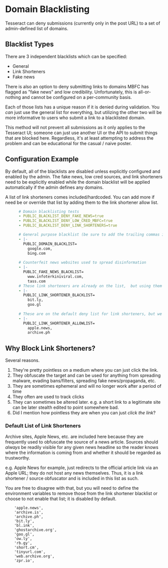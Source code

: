 # Domain Blacklisting
Tesseract can deny submissions (currently only in the post URL) to a set of admin-defined list of domains.  

## Blacklist Types
There are 3 independent blacklists which can be specified:

- General
- Link Shorteners
- Fake news

There is also an option to deny submitting links to domains MBFC has flagged as "fake news" and low credibility.  Unfortunately, this is all-or-nothing and cannot be configured on a per-community basis.

Each of those lists has a unique reason if it is denied during validation.  You _can_ just use the general list for everything, but utilizing the other two will be more informative to users who submit a link to a blacklisted domain.

This method will not prevent all submissions as it only applies to the Tesseract UI; someone can just use another UI or the API to submit things that are blocked here. Regardless, it's at least attempting to address the problem and can be educational for the casual / naive poster.




## Configuration Example
By default, all of the blacklists are disabled unless explicitly configured and enabled by the admin.  The fake news, low cred sources, and link shorteners need to be explicitly enabled while the domain blacklist will be applied automatically if the admin defines any domains.

A list of link shorteners comes included/hardcoded.  You can add more if need be or override that list by adding them to the link shortener allow list.

```yaml
      # Domain blacklisting tests
      - PUBLIC_BLACKLIST_DENY_FAKE_NEWS=true
      - PUBLIC_BLACKLIST_DENY_LOW_CRED_MBFC=true
      - PUBLIC_BLACKLIST_DENY_LINK_SHORTENERS=true

      # General purpose blacklist (be sure to add the trailing commas in the multi-line YAML.
      - |-
        PUBLIC_DOMAIN_BLACKLIST=
          google.com,
          bing.com
      
      # Counterfeit news websites used to spread disinformation
      - |-
        PUBLIC_FAKE_NEWS_BLACKLIST=
          www.infoterkiniviral.com,
          tass.com
      # These link shorteners are already on the list,  but using them here for example
      - |-
        PUBLIC_LINK_SHORTENER_BLACKLIST=
          bit.ly,
          goo.gl
      
      # These are on the default deny list for link shorteners, but we want to allow them
      - |-
        PUBLIC_LINK_SHORTENER_ALLOWLIST=
          apple.news,
          archive.ph
```

## Why Block Link Shorteners?
Several reasons. 

1) They're pretty pointless on a medium where you can just click the link.  
1) They obfuscate the target and can be used for anything from spreading malware, evading bans/filters, spreading fake news/propaganda, etc.
1) They are sometimes ephemeral and will no longer work after a period of time
1) They often are used to track clicks 
1) They can sometimes be altered later. e.g. a short link to a legitimate site can be later stealth edited to point somewhere bad.
1) Did I mention how pointless they are when you can just _click the link_? 

### Default List of Link Shorteners
Archive sites, Apple News, etc. are included here because they are frequently used to obfuscate the source of a news article.  Sources should _always_ be readily visible for any given news headline so the reader knows where the information is coming from and whether it should be regarded as trustworthy.  

e.g. Apple News for example, just redirects to the official article link via an Apple URL; they do not host any news themselves.  Thus, it is a link shortener / source obfuscator and is included in this list as such.

You are free to disagree with that, but you will need to define the environment variables to remove those from the link shortener blacklist or choose to not enable that list; it is disabled by default.

```
    'apple.news',
    'archive.is',
    'archive.ph',
    'bit.ly',
    'bl.ink',
    'ghostarchive.org',
    'goo.gl',
    'ow.ly',
    'rb.gy',
    'short.cm',
    'tinyurl.com',
    'web.archive.org',
    'zpr.io',
```